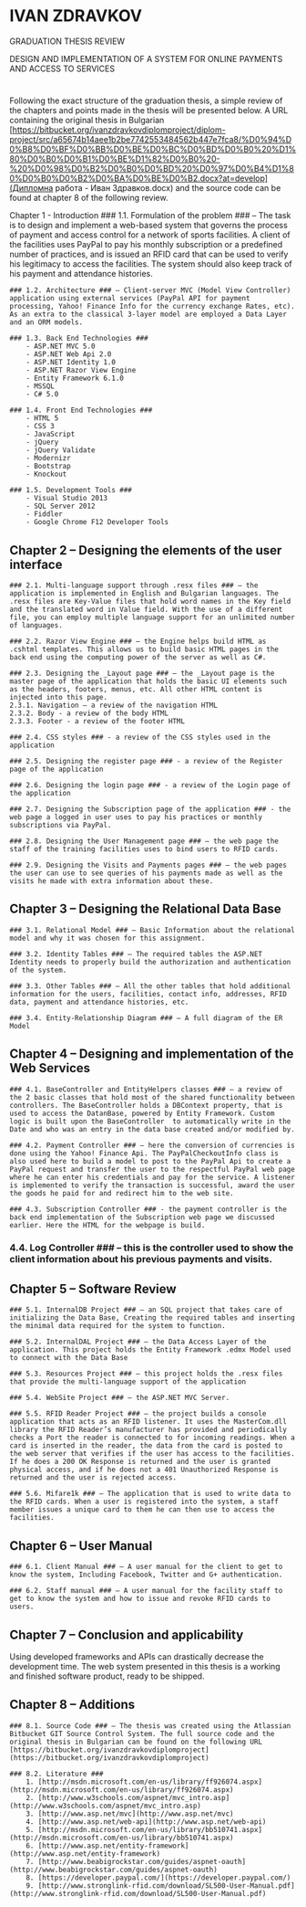 # IVAN ZDRAVKOV
GRADUATION THESIS REVIEW

DESIGN AND IMPLEMENTATION OF A SYSTEM FOR ONLINE PAYMENTS AND ACCESS TO SERVICES
 #
Following the exact structure of the graduation thesis, a simple review of the chapters and points made in the thesis will be presented below. A URL containing the original thesis in Bulgarian [https://bitbucket.org/ivanzdravkovdiplomproject/diplom-project/src/a65674b14aee1b2be7742553484562b447e7fca8/%D0%94%D0%B8%D0%BF%D0%BB%D0%BE%D0%BC%D0%BD%D0%B0%20%D1%80%D0%B0%D0%B1%D0%BE%D1%82%D0%B0%20-%20%D0%98%D0%B2%D0%B0%D0%BD%20%D0%97%D0%B4%D1%80%D0%B0%D0%B2%D0%BA%D0%BE%D0%B2.docx?at=develop](Дипломна работа - Иван Здравков.docx) and the source code can be found at chapter 8 of the following review.

Chapter 1 - Introduction
    ### 1.1. Formulation of the problem ### – The task is to design and implement a web-based system that governs the process of payment and access control for a network of sports facilities. A client of the facilities uses PayPal to pay his monthly subscription or a predefined number of practices, and is issued an RFID card that can be used to verify his legitimacy to access the facilities.  The system should also keep track of his payment and attendance histories.

    ### 1.2. Architecture ### – Client-server MVC (Model View Controller) application using external services (PayPal API for payment processing, Yahoo! Finance Info for the currency exchange Rates, etc). As an extra to the classical 3-layer model are employed a Data Layer and an ORM models.

    ### 1.3. Back End Technologies ### 
        - ASP.NET MVC 5.0
        - ASP.NET Web Api 2.0
        - ASP.NET Identity 1.0
        - ASP.NET Razor View Engine
        - Entity Framework 6.1.0
        - MSSQL
        - C# 5.0

    ### 1.4. Front End Technologies ### 
        - HTML 5
        - CSS 3
        - JavaScript 
        - jQuery
        - jQuery Validate
        - Modernizr
        - Bootstrap
        - Knockout

    ### 1.5. Development Tools ### 
        - Visual Studio 2013
        - SQL Server 2012
        - Fiddler
        - Google Chrome F12 Developer Tools


## Chapter 2 – Designing the elements of the user interface ##

    ### 2.1. Multi-language support through .resx files ### – the application is implemented in English and Bulgarian languages. The .resx files are Key-Value files that hold word names in the Key field and the translated word in Value field. With the use of a different file, you can employ multiple language support for an unlimited number of languages.

    ### 2.2. Razor View Engine ### – the Engine helps build HTML as .cshtml templates. This allows us to build basic HTML pages in the back end using the computing power of the server as well as C#.

    ### 2.3. Designing the _Layout page ### – the _Layout page is the master page of the application that holds the basic UI elements such as the headers, footers, menus, etc. All other HTML content is injected into this page.
	2.3.1. Navigation – a review of the navigation HTML 
	2.3.2. Body - a review of the body HTML
	2.3.3. Footer - a review of the footer HTML

    ### 2.4. CSS styles ### - a review of the CSS styles used in the application

    ### 2.5. Designing the register page ### - a review of the Register page of the application

    ### 2.6. Designing the login page ### - a review of the Login page of the application

    ### 2.7. Designing the Subscription page of the application ### - the web page a logged in user uses to pay his practices or monthly subscriptions via PayPal.

    ### 2.8. Designing the User Management page ### – the web page the staff of the training facilities uses to bind users to RFID cards.

    ### 2.9. Designing the Visits and Payments pages ### – the web pages the user can use to see queries of his payments made as well as the visits he made with extra information about these.


## Chapter 3 – Designing the Relational Data Base ##

    ### 3.1. Relational Model ### – Basic Information about the relational model and why it was chosen for this assignment.

    ### 3.2. Identity Tables ### – The required tables the ASP.NET Identity needs to properly build the authorization and authentication of the system.

    ### 3.3. Other Tables ### – All the other tables that hold additional information for the users, facilities, contact info, addresses, RFID data, payment and attendance histories, etc.

    ### 3.4. Entity-Relationship Diagram ### – A full diagram of the ER Model

## Chapter 4 – Designing and implementation of the Web Services ##

    ### 4.1. BaseController and EntityHelpers classes ### – a review of the 2 basic classes that hold most of the shared functionality between controllers. The BaseController holds a DBContext property, that is used to access the DatanBase, powered by Entity Framework. Custom logic is built upon the BaseController  to automatically write in the Date and who was an entry in the data base created and/or modified by. 

    ### 4.2. Payment Controller ### – here the conversion of currencies is done using the Yahoo! Finance Api. The PayPalCheckoutInfo class is also used here to build a model to post to the PayPal Api to create a PayPal request and transfer the user to the respectful PayPal web page where he can enter his credentials and pay for the service. A listener is implemented to verify the transaction is successful, award the user the goods he paid for and redirect him to the web site.

    ### 4.3. Subscription Controller ### - the payment controller is the back end implementation of the Subscription web page we discussed earlier. Here the HTML for the webpage is build. 

   ###  4.4. Log Controller ### – this is the controller used to show the client information about his previous payments and visits.
	

## Chapter 5 – Software Review ## 

    ### 5.1. InternalDB Project ### – an SQL project that takes care of initializing the Data Base, Creating the required tables and inserting the minimal data required for the system to function. 

    ### 5.2. InternalDAL Project ### – the Data Access Layer of the application. This project holds the Entity Framework .edmx Model used to connect with the Data Base

    ### 5.3. Resources Project ### – this project holds the .resx files that provide the multi-language support of the application

    ### 5.4. WebSite Project ### – the ASP.NET MVC Server. 

    ### 5.5. RFID Reader Project ### – the project builds a console application that acts as an RFID listener. It uses the MasterCom.dll library the RFID Reader’s manufacturer has provided and periodically checks a Port the reader is connected to for incoming readings. When a card is inserted in the reader, the data from the card is posted to the web server that verifies if the user has access to the facilities. If he does a 200 OK Response is returned and the user is granted physical access, and if he does not a 401 Unauthorized Response is returned and the user is rejected access.
	
    ### 5.6. Mifare1k ### – The application that is used to write data to the RFID cards. When a user is registered into the system, a staff member issues a unique card to them he can then use to access the facilities.



## Chapter 6 – User Manual ##

    ### 6.1. Client Manual ### – A user manual for the client to get to know the system, Including Facebook, Twitter and G+ authentication. 

    ### 6.2. Staff manual ### – A user manual for the facility staff to get to know the system and how to issue and revoke RFID cards to users.



## Chapter 7 – Conclusion and applicability ##

Using developed frameworks and APIs can drastically decrease the development time. The web system presented in this thesis is a working and finished software product, ready to be shipped. 



## Chapter 8 – Additions ##

    ### 8.1. Source Code ### – The thesis was created using the Atlassian Bitbucket GIT Source Control System. The full source code and the original thesis in Bulgarian can be found on the following URL [https://bitbucket.org/ivanzdravkovdiplomproject](https://bitbucket.org/ivanzdravkovdiplomproject)

    ### 8.2. Literature ###
        1. [http://msdn.microsoft.com/en-us/library/ff926074.aspx](http://msdn.microsoft.com/en-us/library/ff926074.aspx)
        2. [http://www.w3schools.com/aspnet/mvc_intro.asp](http://www.w3schools.com/aspnet/mvc_intro.asp)
        3. [http://www.asp.net/mvc](http://www.asp.net/mvc)
        4. [http://www.asp.net/web-api](http://www.asp.net/web-api)
        5. [http://msdn.microsoft.com/en-us/library/bb510741.aspx](http://msdn.microsoft.com/en-us/library/bb510741.aspx)
        6. [http://www.asp.net/entity-framework](http://www.asp.net/entity-framework)
        7. [http://www.beabigrockstar.com/guides/aspnet-oauth](http://www.beabigrockstar.com/guides/aspnet-oauth)
        8. [https://developer.paypal.com/](https://developer.paypal.com/)
        9. [http://www.stronglink-rfid.com/download/SL500-User-Manual.pdf](http://www.stronglink-rfid.com/download/SL500-User-Manual.pdf)